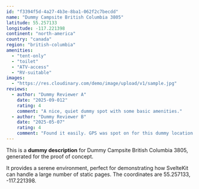```yaml
---
id: "f3394f5d-4a27-4b3e-8ba1-062f2c7becdd"
name: "Dummy Campsite British Columbia 3805"
latitude: 55.257133
longitude: -117.221398
continent: "north-america"
country: "canada"
region: "british-columbia"
amenities:
  - "tent-only"
  - "toilet"
  - "ATV-access"
  - "RV-suitable"
images:
  - "https://res.cloudinary.com/demo/image/upload/v1/sample.jpg"
reviews:
  - author: "Dummy Reviewer A"
    date: "2025-09-012"
    rating: 4
    comment: "A nice, quiet dummy spot with some basic amenities."
  - author: "Dummy Reviewer B"
    date: "2025-05-07"
    rating: 4
    comment: "Found it easily. GPS was spot on for this dummy location."
---
```


This is a **dummy description** for Dummy Campsite British Columbia 3805, generated for the proof of concept.

It provides a serene environment, perfect for demonstrating how SvelteKit can handle a large number of static pages. The coordinates are 55.257133, -117.221398.
